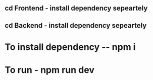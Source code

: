 ## cd Frontend - install dependency sepeartely
## cd Backend - install dependency sepeartely

# To install dependency -- npm i
# To run - npm run dev